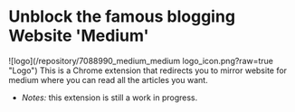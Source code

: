# Unblock the famous blogging Website 'Medium'
![logo](/repository/7088990_medium_medium logo_icon.png?raw=true "Logo")
This is a Chrome extension that redirects you to mirror website for medium where you can read all the articles you want.

- *Notes:* this extension is still a work in progress.

